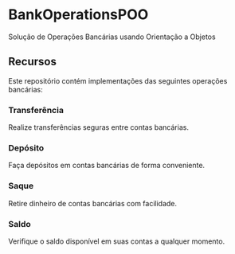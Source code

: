 <!DOCTYPE html>
<html>
<body>
    <div class="header">
        <h1>BankOperationsPOO</h1>
        <p>Solução de Operações Bancárias usando Orientação a Objetos</p>
        <h2>Recursos</h2>
        <p>Este repositório contém implementações das seguintes operações bancárias:</p>
        <h3>Transferência</h3>
        <p>Realize transferências seguras entre contas bancárias.</p>
        <h3>Depósito</h3>
        <p>Faça depósitos em contas bancárias de forma conveniente.</p>
        <h3>Saque</h3>
        <p>Retire dinheiro de contas bancárias com facilidade.</p>
        <h3>Saldo</h3>
        <p>Verifique o saldo disponível em suas contas a qualquer momento.</p>
    </div>
</body>
</html>
